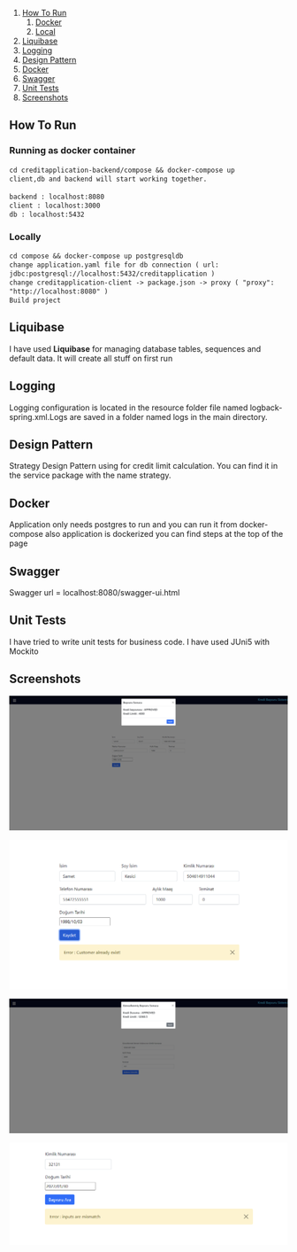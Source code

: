 1. [How To Run](#htr)
   1. [Docker](#docker-how)
   2. [Local](#local)
2. [Liquibase](#liquibase)
3. [Logging](#logging)
4. [Design Pattern](#designpattern)
5. [Docker](#docker)
6. [Swagger](#swagger)
7. [Unit Tests](#tests)
8. [Screenshots](#screenshots)

## How To Run <a name="run"></a>

### Running as docker container <a name="docker-how"></a>

    cd creditapplication-backend/compose && docker-compose up
    client,db and backend will start working together.

    backend : localhost:8080
    client : localhost:3000
    db : localhost:5432

### Locally <a name="local"></a>

    cd compose && docker-compose up postgresqldb
    change application.yaml file for db connection ( url: jdbc:postgresql://localhost:5432/creditapplication )
    change creditapplication-client -> package.json -> proxy ( "proxy": "http://localhost:8080" )
    Build project

## Liquibase <a name="liquibase"></a>

I have used **Liquibase** for managing database tables, sequences and default data. It will create all stuff on first run

## Logging <a name="logging"></a>

Logging configuration is located in the resource folder file named logback-spring.xml.Logs are saved in a folder named logs in the main directory.

## Design Pattern <a name="designpattern"></a>

Strategy Design Pattern using for credit limit calculation. You can find it in the service package with the name strategy.

## Docker <a name="docker"></a>

Application only needs postgres to run and you can run it from docker-compose also application is dockerized you can find steps at the top of the page

## Swagger <a name="swagger"></a>

Swagger url = localhost:8080/swagger-ui.html

## Unit Tests <a name="tests"></a>

I have tried to write unit tests for business code. I have used JUni5 with Mockito

## Screenshots <a name="screenshots"></a>

![Example screenshot](./image/1.PNG)

![Example screenshot](./image/2.PNG)

![Example screenshot](./image/3.PNG)

![Example screenshot](./image/4.PNG)
